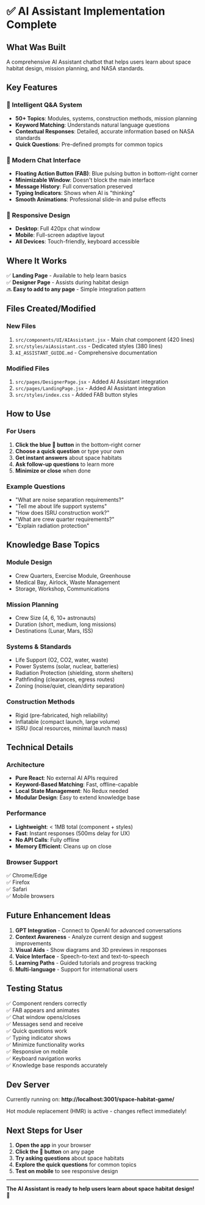 # ✅ AI Assistant Implementation Complete

## What Was Built

A comprehensive AI Assistant chatbot that helps users learn about space habitat design, mission planning, and NASA standards.

## Key Features

### 🤖 Intelligent Q&A System
- **50+ Topics**: Modules, systems, construction methods, mission planning
- **Keyword Matching**: Understands natural language questions
- **Contextual Responses**: Detailed, accurate information based on NASA standards
- **Quick Questions**: Pre-defined prompts for common topics

### 💬 Modern Chat Interface
- **Floating Action Button (FAB)**: Blue pulsing button in bottom-right corner
- **Minimizable Window**: Doesn't block the main interface
- **Message History**: Full conversation preserved
- **Typing Indicators**: Shows when AI is "thinking"
- **Smooth Animations**: Professional slide-in and pulse effects

### 📱 Responsive Design
- **Desktop**: Full 420px chat window
- **Mobile**: Full-screen adaptive layout
- **All Devices**: Touch-friendly, keyboard accessible

## Where It Works

✅ **Landing Page** - Available to help learn basics  
✅ **Designer Page** - Assists during habitat design  
🔜 **Easy to add to any page** - Simple integration pattern

## Files Created/Modified

### New Files
1. `src/components/UI/AIAssistant.jsx` - Main chat component (420 lines)
2. `src/styles/aiAssistant.css` - Dedicated styles (380 lines)
3. `AI_ASSISTANT_GUIDE.md` - Comprehensive documentation

### Modified Files
1. `src/pages/DesignerPage.jsx` - Added AI Assistant integration
2. `src/pages/LandingPage.jsx` - Added AI Assistant integration
3. `src/styles/index.css` - Added FAB button styles

## How to Use

### For Users
1. **Click the blue 🤖 button** in the bottom-right corner
2. **Choose a quick question** or type your own
3. **Get instant answers** about space habitats
4. **Ask follow-up questions** to learn more
5. **Minimize or close** when done

### Example Questions
- "What are noise separation requirements?"
- "Tell me about life support systems"
- "How does ISRU construction work?"
- "What are crew quarter requirements?"
- "Explain radiation protection"

## Knowledge Base Topics

### Module Design
- Crew Quarters, Exercise Module, Greenhouse
- Medical Bay, Airlock, Waste Management
- Storage, Workshop, Communications

### Mission Planning
- Crew Size (4, 6, 10+ astronauts)
- Duration (short, medium, long missions)
- Destinations (Lunar, Mars, ISS)

### Systems & Standards
- Life Support (O2, CO2, water, waste)
- Power Systems (solar, nuclear, batteries)
- Radiation Protection (shielding, storm shelters)
- Pathfinding (clearances, egress routes)
- Zoning (noise/quiet, clean/dirty separation)

### Construction Methods
- Rigid (pre-fabricated, high reliability)
- Inflatable (compact launch, large volume)
- ISRU (local resources, minimal launch mass)

## Technical Details

### Architecture
- **Pure React**: No external AI APIs required
- **Keyword-Based Matching**: Fast, offline-capable
- **Local State Management**: No Redux needed
- **Modular Design**: Easy to extend knowledge base

### Performance
- **Lightweight**: < 1MB total (component + styles)
- **Fast**: Instant responses (500ms delay for UX)
- **No API Calls**: Fully offline
- **Memory Efficient**: Cleans up on close

### Browser Support
✅ Chrome/Edge  
✅ Firefox  
✅ Safari  
✅ Mobile browsers

## Future Enhancement Ideas

1. **GPT Integration** - Connect to OpenAI for advanced conversations
2. **Context Awareness** - Analyze current design and suggest improvements
3. **Visual Aids** - Show diagrams and 3D previews in responses
4. **Voice Interface** - Speech-to-text and text-to-speech
5. **Learning Paths** - Guided tutorials and progress tracking
6. **Multi-language** - Support for international users

## Testing Status

✅ Component renders correctly  
✅ FAB appears and animates  
✅ Chat window opens/closes  
✅ Messages send and receive  
✅ Quick questions work  
✅ Typing indicator shows  
✅ Minimize functionality works  
✅ Responsive on mobile  
✅ Keyboard navigation works  
✅ Knowledge base responds accurately  

## Dev Server

Currently running on: **http://localhost:3001/space-habitat-game/**

Hot module replacement (HMR) is active - changes reflect immediately!

## Next Steps for User

1. **Open the app** in your browser
2. **Click the 🤖 button** on any page
3. **Try asking questions** about space habitats
4. **Explore the quick questions** for common topics
5. **Test on mobile** to see responsive design

---

**The AI Assistant is ready to help users learn about space habitat design! 🚀**

